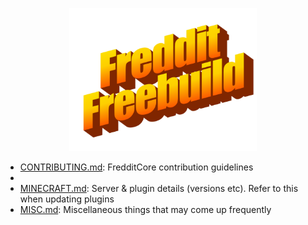 <p align="center">
    <img src='docs/assets/freddit-freebuild.png' width='300'>
</p>

- [CONTRIBUTING.md](./CONTRIBUTING.md): FredditCore contribution guidelines
- 
- [MINECRAFT.md](./MINECRAFT.md): Server & plugin details (versions etc). Refer to this when updating plugins
- [MISC.md](./docs/misc.md): Miscellaneous things that may come up frequently
